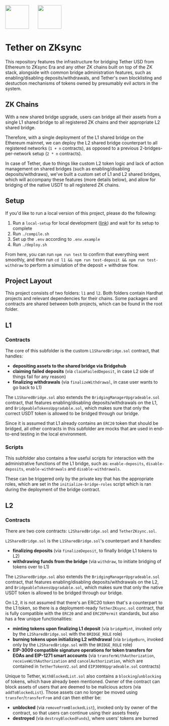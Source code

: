 <p float="left">
   <img src="https://upload.wikimedia.org/wikipedia/commons/e/e9/Tether_USDT.png" width="75">
   &nbsp; &nbsp; &nbsp; 
   <img src="https://l2beat.com/icons/zksync-era.png" width="75">
</p>

# Tether on ZKsync

This repository features the infrastructure for bridging Tether USD from Ethereum to ZKsync Era and any other ZK chains built on top of the ZK stack, alongside with common bridge administration features, such as enabling/disabling deposits/withdrawals, and Tether's own blocklisting and destuction mechanisms of tokens owned by presumably evil actors in the system.

## ZK Chains

With a new shared bridge upgrade, users can bridge all their assets from a single L1 shared bridge to all registered ZK chains and their appropriate L2 shared bridge.

Therefore, with a single deployment of the L1 shared bridge on the Ethereum mainnet, we can deploy the L2 shared bridge counterpart to all registered networks (`1 + n` contracts), as opposed to a previous 2-bridges-per-network setup (`2 * n` contracts).

In case of Tether, due to things like custom L2 token logic and lack of action management on shared bridges (such as enabling/disabling deposits/withdraws), we've built a custom set of L1 and L2 shared bridges, which will accompany these features (more details below), and allow for bridging of the native USDT to all registered ZK chains.

## Setup

If you'd like to run a local version of this project, please do the following:

1. Run a `local-setup` for local development ([link](https://github.com/matter-labs/local-setup)) and wait for its setup to complete
2. Run `./compile.sh`
3. Set up the `.env` according to `.env.example`
4. Run `./deploy.sh`

From here, you can run `npm run test` to confirm that everything went smoothly, and then run `cd l1 && npm run test-deposit && npm run test-withdraw` to perform a simulation of the deposit + withdraw flow.

## Project Layout

This project consists of two folders: `l1` and `l2`. Both folders contain Hardhat projects and relevant dependencies for their chains. Some packages and contracts are shared between both projects, which can be found in the root folder.

## L1

### Contracts

The core of this subfolder is the custom `L1SharedBridge.sol` contract, that handles:

- **depositing assets to the shared bridge via Bridgehub**
- **claiming failed deposits** (via `claimFailedDeposit`, in case L2 side of things fail for any reason)
- **finalizing withdrawals** (via `finalizeWithdrawal`, in case user wants to go back to L1)

The `L1SharedBridge.sol` also extends the `BridgingManagerUpgradeable.sol` contract, that features enabling/disabling deposits/withdrawals on the L1, and `BridgeableTokensUpgradable.sol`, which makes sure that only the correct USDT token is allowed to be bridged through our bridge.

Since it is assumed that L1 already contains an `ERC20` token that should be bridged, all other contracts in this subfolder are mocks that are used in end-to-end testing in the local environment.

### Scripts

This subfolder also contains a few useful scripts for interaction with the administrative functions of the L1 bridge, such as: `enable-deposits`, `disable-deposits`, `enable-withdrawals` and `disable-withdrawals`.

These can be triggered only by the private key that has the appropriate roles, which are set in the `initialize-bridge-roles` script which is ran during the deployment of the bridge contract.

## L2

### Contracts

There are two core contracts: `L2SharedBridge.sol` and `TetherZKsync.sol`.

`L2SharedBridge.sol` is the `L1SharedBridge.sol`'s counterpart and it handles:

- **finalizing deposits** (via `finalizeDeposit`, to finally bridge L1 tokens to L2)
- **withdrawing funds from the bridge** (via `withdraw`, to initiate bridging of tokens over to L1)

The `L2SharedBridge.sol` also extends the `BridgingManagerUpgradeable.sol` contract, that features enabling/disabling deposits/withdrawals on the L2, and `BridgeableTokensUpgradable.sol`, which makes sure that only the native USDT token is allowed to be bridged through our bridge.

On L2, it is not assumed that there's an ERC20 token that's a counterpart to the L1 token, so there is a deployment-ready `TetherZKsync.sol` contract, that is fully compatible with the `ERC20` and and `ERC20Permit` standards, but also has a few unique functionalities:

- **minting tokens upon finalizing L1 deposit** (via `bridgeMint`, invoked only by the `L2SharedBridge.sol` with the `BRIDGE_ROLE` role)
- **burning tokens upon initializing L2 withdrawal** (via `bridgeBurn`, invoked only by the `L2SharedBridge.sol` with the `BRIDGE_ROLE` role)
- **EIP-3009 compatible signature operations for token transfers for EOAs and EIP-1271 smart accounts** (via `transferWithAuthorization`, `receiveWithAuthorization` and `cancelAuthorization`, which are contained in `TetherTokenV2.sol` and `EIP3009Upgradeable.sol` contracts)

Unique to Tether, `WithBlockedList.sol` also contains a `blocking`/`unblocking` of tokens, which have already been mentioned. Owner of the contract can block assets of users that are deemed to be malicious actors (via `addToBlockedList`). Those assets can no longer be moved using `transfer`/`transferFrom` and can then either be:

- **unblocked** (via `removeFromBlockedList`), invoked only by owner of the contract, so that users can continue using their assets freely
- **destroyed** (via `destroyBlockedFunds`), where users' tokens are burned
